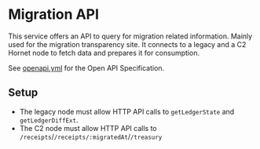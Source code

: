 # Migration API

This service offers an API to query for migration related information. Mainly used for the migration transparency site.
It connects to a legacy and a C2 Hornet node to fetch data and prepares it for consumption.

See [openapi.yml](https://editor.swagger.io/?url=https://github.com/iotaledger/chrysalis-tools/raw/master/migration-api/openapi.yaml)
for the Open API Specification.

## Setup

- The legacy node must allow HTTP API calls to `getLedgerState` and `getLedgerDiffExt`.
- The C2 node must allow HTTP API calls to `/receipts`/`/receipts/:migratedAt`/`/treasury`

